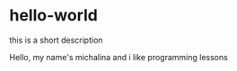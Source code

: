 # hello-world
this is a short description

Hello, my name's michalina and i like programming lessons
